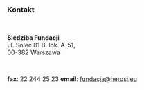 ### Kontakt

&nbsp;

**Siedziba Fundacji**  
ul. Solec 81 B. lok. A-51,  
00-382 Warszawa

&nbsp;

**fax**: 22 244 25 23
**email**: [fundacja@herosi.eu](mailto:fundacja@herosi.eu)
